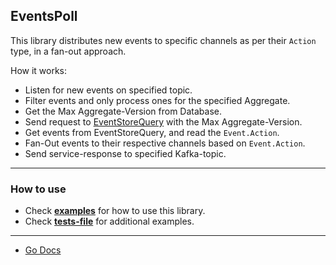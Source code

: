 EventsPoll
---

This library distributes new events to specific channels as per their `Action` type, in a fan-out approach.

How it works:

* Listen for new events on specified topic.
* Filter events and only process ones for the specified Aggregate.
* Get the Max Aggregate-Version from Database.
* Send request to [EventStoreQuery][0] with the Max Aggregate-Version.
* Get events from EventStoreQuery, and read the `Event.Action`.
* Fan-Out events to their respective channels based on `Event.Action`.
* Send service-response to specified Kafka-topic.

---

### How to use

* Check [**examples**][1] for how to use this library.
* Check [**tests-file**][2] for additional examples.

---

* [Go Docs][3]

  [0]: https://github.com/TerrexTech/go-eventstore-query
  [1]: https://github.com/TerrexTech/go-eventspoll/blob/master/examples/example.go
  [2]: https://github.com/TerrexTech/go-eventspoll/blob/master/poll/poll_suite_test.go
  [3]: https://godoc.org/github.com/TerrexTech/go-eventspoll/poll
